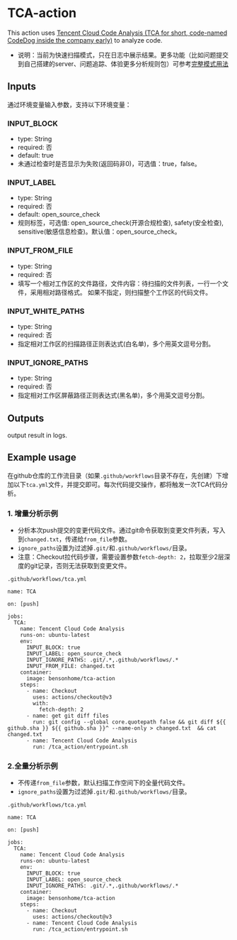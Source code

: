 # TCA-action

This action uses [Tencent Cloud Code Analysis (TCA for short, code-named CodeDog inside the company early)](https://github.com/Tencent/CodeAnalysis) to analyze code.

- 说明：当前为快速扫描模式，只在日志中展示结果。更多功能（比如问题提交到自己搭建的server、问题追踪、体验更多分析规则包）可参考[完整模式用法](doc/use-server.md)

## Inputs

通过环境变量输入参数，支持以下环境变量：

### INPUT_BLOCK
- type: String
- required: 否
- default: true
- 未通过检查时是否显示为失败(返回码非0)，可选值：true，false。

### INPUT_LABEL
- type: String
- required: 否
- default: open_source_check
- 规则标签，可选值: open_source_check(开源合规检查), safety(安全检查), sensitive(敏感信息检查)。默认值：open_source_check。

### INPUT_FROM_FILE
- type: String
- required: 否
- 填写一个相对工作区的文件路径，文件内容：待扫描的文件列表，一行一个文件，采用相对路径格式。
如果不指定，则扫描整个工作区的代码文件。

### INPUT_WHITE_PATHS
- type: String
- required: 否
- 指定相对工作区的扫描路径正则表达式(白名单)，多个用英文逗号分割。

### INPUT_IGNORE_PATHS
- type: String
- required: 否
- 指定相对工作区屏蔽路径正则表达式(黑名单)，多个用英文逗号分割。

## Outputs

output result in logs.



## Example usage
在github仓库的工作流目录（如果`.github/workflows`目录不存在，先创建）下增加以下`tca.yml`文件，并提交即可。每次代码提交操作，都将触发一次TCA代码分析。

### 1. 增量分析示例

- 分析本次push提交的变更代码文件。通过git命令获取到变更文件列表，写入到`changed.txt`，传递给`from_file`参数。
- `ignore_paths`设置为过滤掉`.git/`和`.github/workflows/`目录。
- 注意：Checkout拉代码步骤，需要设置参数`fetch-depth: 2`，拉取至少2层深度的git记录，否则无法获取到变更文件。

`.github/workflows/tca.yml`
```
name: TCA

on: [push]

jobs:
  TCA:
    name: Tencent Cloud Code Analysis
    runs-on: ubuntu-latest
    env:
      INPUT_BLOCK: true
      INPUT_LABEL: open_source_check
      INPUT_IGNORE_PATHS: .git/.*,.github/workflows/.*
      INPUT_FROM_FILE: changed.txt
    container:
      image: bensonhome/tca-action
    steps:
      - name: Checkout
        uses: actions/checkout@v3
        with:
          fetch-depth: 2
      - name: get git diff files
        run: git config --global core.quotepath false && git diff ${{ github.sha }} ${{ github.sha }}^ --name-only > changed.txt  && cat changed.txt
      - name: Tencent Cloud Code Analysis
        run: /tca_action/entrypoint.sh
```

### 2.全量分析示例

- 不传递`from_file`参数，默认扫描工作空间下的全量代码文件。
- `ignore_paths`设置为过滤掉`.git/`和`.github/workflows/`目录。

`.github/workflows/tca.yml`
```
name: TCA

on: [push]

jobs:
  TCA:
    name: Tencent Cloud Code Analysis
    runs-on: ubuntu-latest
    env:
      INPUT_BLOCK: true
      INPUT_LABEL: open_source_check
      INPUT_IGNORE_PATHS: .git/.*,.github/workflows/.*
    container:
      image: bensonhome/tca-action
    steps:
      - name: Checkout
        uses: actions/checkout@v3
      - name: Tencent Cloud Code Analysis
        run: /tca_action/entrypoint.sh
```